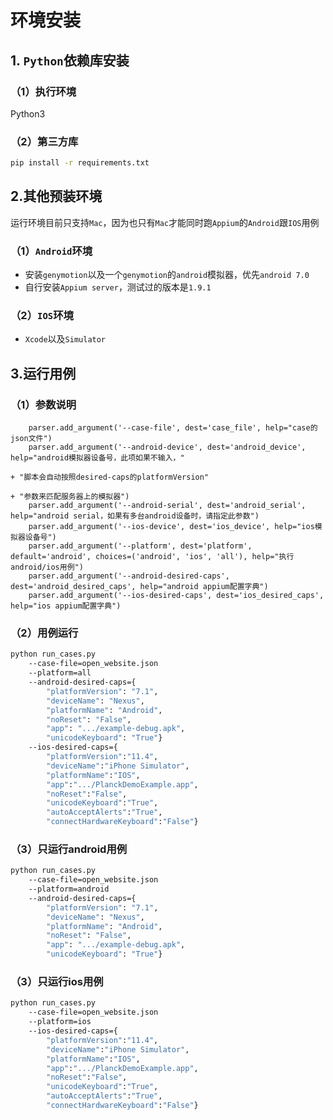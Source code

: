 # 环境安装
## 1. `Python`依赖库安装
### （1）执行环境
Python3
### （2）第三方库
```bash
pip install -r requirements.txt
```

## 2.其他预装环境
运行环境目前只支持`Mac`，因为也只有`Mac`才能同时跑`Appium`的`Android`跟`IOS`用例
### （1）`Android`环境
- 安装`genymotion`以及一个`genymotion`的`android`模拟器，优先`android 7.0`
- 自行安装`Appium server`，测试过的版本是`1.9.1`

### （2）`IOS`环境
- `Xcode`以及`Simulator`

## 3.运行用例
### （1）参数说明
```angular2html
    parser.add_argument('--case-file', dest='case_file', help="case的json文件")
    parser.add_argument('--android-device', dest='android_device', help="android模拟器设备号，此项如果不输入，"
                                                                        + "脚本会自动按照desired-caps的platformVersion"
                                                                        + "参数来匹配服务器上的模拟器")
    parser.add_argument('--android-serial', dest='android_serial', help="android serial，如果有多台android设备时，请指定此参数")
    parser.add_argument('--ios-device', dest='ios_device', help="ios模拟器设备号")
    parser.add_argument('--platform', dest='platform', default='android', choices=('android', 'ios', 'all'), help="执行android/ios用例")
    parser.add_argument('--android-desired-caps', dest='android_desired_caps', help="android appium配置字典")
    parser.add_argument('--ios-desired-caps', dest='ios_desired_caps', help="ios appium配置字典")
```


### （2）用例运行
```bash
python run_cases.py 
    --case-file=open_website.json
    --platform=all
    --android-desired-caps={
        "platformVersion": "7.1",
        "deviceName": "Nexus",
        "platformName": "Android",
        "noReset": "False",
        "app": ".../example-debug.apk",
        "unicodeKeyboard": "True"}
    --ios-desired-caps={
        "platformVersion":"11.4",
        "deviceName":"iPhone Simulator",
        "platformName":"IOS",
        "app":".../PlanckDemoExample.app",
        "noReset":"False",
        "unicodeKeyboard":"True",
        "autoAcceptAlerts":"True",
        "connectHardwareKeyboard":"False"}
```
### （3）只运行android用例
```bash
python run_cases.py 
    --case-file=open_website.json
    --platform=android 
    --android-desired-caps={
        "platformVersion": "7.1",
        "deviceName": "Nexus",
        "platformName": "Android",
        "noReset": "False",
        "app": ".../example-debug.apk",
        "unicodeKeyboard": "True"}
```

### （3）只运行ios用例
```bash
python run_cases.py 
    --case-file=open_website.json
    --platform=ios 
    --ios-desired-caps={
        "platformVersion":"11.4",
        "deviceName":"iPhone Simulator",
        "platformName":"IOS",
        "app":".../PlanckDemoExample.app",
        "noReset":"False",
        "unicodeKeyboard":"True",
        "autoAcceptAlerts":"True",
        "connectHardwareKeyboard":"False"}
```
